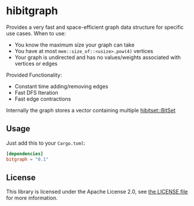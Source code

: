 # hibitgraph

Provides a very fast and space-efficient graph data structure for specific use cases.
When to use:
 - You know the maximum size your graph can take
 - You have at most `mem::size_of::<usize>.pow(4)` vertices
 - Your graph is undirected and has no values/weights associated with vertices or edges

Provided Functionality:
 - Constant time adding/removing edges
 - Fast DFS Iteration
 - Fast edge contractions
 
Internally the graph stores a vector containing multiple [hibitset::BitSet](https://docs.rs/hibitset/0.6.3/hibitset/struct.BitSet.html)

## Usage

Just add this to your `Cargo.toml`:

```toml
[dependencies]
bitgraph = "0.1"
```

## License

This library is licensed under the Apache License 2.0,
see [the LICENSE file][li] for more information.

[li]: LICENSE